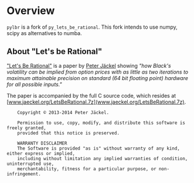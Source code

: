 # Overview

`pylbr` is a fork of `py_lets_be_rational`. This fork intends to use numpy, scipy as alternatives
to numba.

## About "Let's be Rational"

["Let's Be Rational"](http://www.pjaeckel.webspace.virginmedia.com/LetsBeRational.pdf>) is a paper by [Peter Jäckel](http://jaeckel.org) showing *"how Black's volatility can be implied from option prices with as little as two iterations to maximum attainable precision on standard (64 bit floating point) hardware for all possible inputs."*

The paper is accompanied by the full C source code, which resides at [www.jaeckel.org/LetsBeRational.7z](www.jaeckel.org/LetsBeRational.7z).

```
    Copyright © 2013-2014 Peter Jäckel.

    Permission to use, copy, modify, and distribute this software is freely granted,
    provided that this notice is preserved.

    WARRANTY DISCLAIMER
    The Software is provided "as is" without warranty of any kind, either express or implied,
    including without limitation any implied warranties of condition, uninterrupted use,
    merchantability, fitness for a particular purpose, or non-infringement.
```
